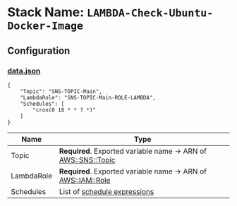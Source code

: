 # Stack Name: `LAMBDA-Check-Ubuntu-Docker-Image`

## Configuration

### [data.json](data.json)
```
{
	"Topic": "SNS-TOPIC-Main",
	"LambdaRole": "SNS-TOPIC-Main-ROLE-LAMBDA",
	"Schedules": [
		"cron(0 18 * * ? *)"
	]
}
```

| Name | Type |
| ---- | ---- |
| Topic | **Required**. Exported variable name -> ARN of [AWS::SNS::Topic](https://docs.aws.amazon.com/AWSCloudFormation/latest/UserGuide/aws-properties-sns-topic.html) |
| LambdaRole | **Required**. Exported variable name -> ARN of [AWS::IAM::Role](https://docs.aws.amazon.com/AWSCloudFormation/latest/UserGuide/aws-resource-iam-role.html) |
| Schedules | List of [schedule expressions](https://docs.aws.amazon.com/AmazonCloudWatch/latest/events/ScheduledEvents.html) |
